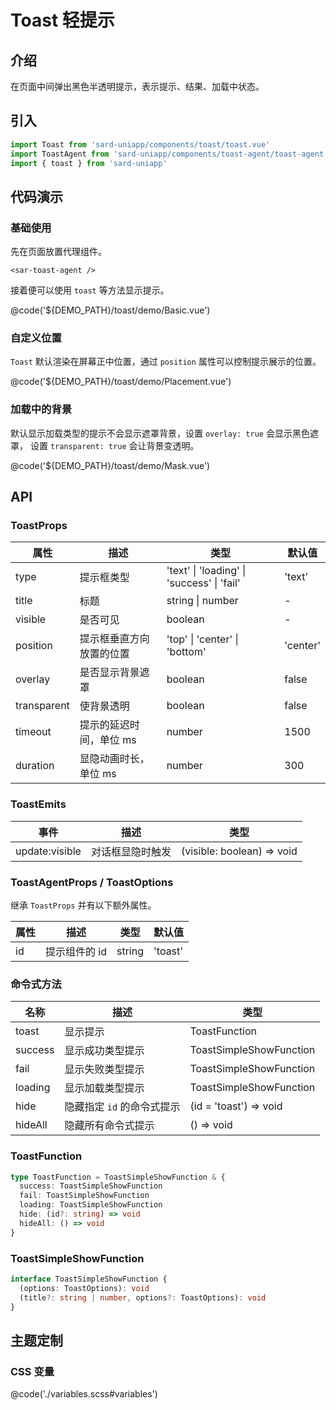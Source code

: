 # Toast 轻提示

## 介绍

在页面中间弹出黑色半透明提示，表示提示、结果、加载中状态。

## 引入

```ts
import Toast from 'sard-uniapp/components/toast/toast.vue'
import ToastAgent from 'sard-uniapp/components/toast-agent/toast-agent.vue'
import { toast } from 'sard-uniapp'
```

## 代码演示

### 基础使用

先在页面放置代理组件。

```tsx
<sar-toast-agent />
```

接着便可以使用 `toast` 等方法显示提示。

@code('${DEMO_PATH}/toast/demo/Basic.vue')

### 自定义位置

`Toast` 默认渲染在屏幕正中位置，通过 `position` 属性可以控制提示展示的位置。

@code('${DEMO_PATH}/toast/demo/Placement.vue')

### 加载中的背景

默认显示加载类型的提示不会显示遮罩背景，设置 `overlay: true` 会显示黑色遮罩， 设置 `transparent: true` 会让背景变透明。

@code('${DEMO_PATH}/toast/demo/Mask.vue')

## API

### ToastProps

| 属性        | 描述                     | 类型                                       | 默认值   |
| ----------- | ------------------------ | ------------------------------------------ | -------- |
| type        | 提示框类型               | 'text' \| 'loading' \| 'success' \| 'fail' | 'text'   |
| title       | 标题                     | string \| number                           | -        |
| visible     | 是否可见                 | boolean                                    | -        |
| position    | 提示框垂直方向放置的位置 | 'top' \| 'center' \| 'bottom'              | 'center' |
| overlay     | 是否显示背景遮罩         | boolean                                    | false    |
| transparent | 使背景透明               | boolean                                    | false    |
| timeout     | 提示的延迟时间，单位 ms  | number                                     | 1500     |
| duration    | 显隐动画时长，单位 ms    | number                                     | 300      |

### ToastEmits

| 事件           | 描述             | 类型                       |
| -------------- | ---------------- | -------------------------- |
| update:visible | 对话框显隐时触发 | (visible: boolean) => void |

### ToastAgentProps / ToastOptions

继承 `ToastProps` 并有以下额外属性。

| 属性 | 描述          | 类型   | 默认值  |
| ---- | ------------- | ------ | ------- |
| id   | 提示组件的 id | string | 'toast' |

### 命令式方法

| 名称    | 描述                       | 类型                    |
| ------- | -------------------------- | ----------------------- |
| toast   | 显示提示                   | ToastFunction           |
| success | 显示成功类型提示           | ToastSimpleShowFunction |
| fail    | 显示失败类型提示           | ToastSimpleShowFunction |
| loading | 显示加载类型提示           | ToastSimpleShowFunction |
| hide    | 隐藏指定 `id` 的命令式提示 | (id = 'toast') => void  |
| hideAll | 隐藏所有命令式提示         | () => void              |

### ToastFunction

```ts
type ToastFunction = ToastSimpleShowFunction & {
  success: ToastSimpleShowFunction
  fail: ToastSimpleShowFunction
  loading: ToastSimpleShowFunction
  hide: (id?: string) => void
  hideAll: () => void
}
```

### ToastSimpleShowFunction

```ts
interface ToastSimpleShowFunction {
  (options: ToastOptions): void
  (title?: string | number, options?: ToastOptions): void
}
```

## 主题定制

### CSS 变量

@code('./variables.scss#variables')
